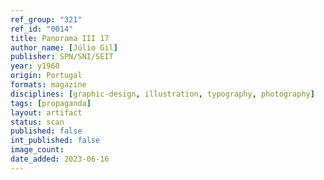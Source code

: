 ```yaml
---
ref_group: "321"
ref_id: "0014"
title: Panorama III 17
author_name: [Júlio Gil]
publisher: SPN/SNI/SEIT
year: y1960
origin: Portugal
formats: magazine
disciplines: [graphic-design, illustration, typography, photography]
tags: [propaganda]
layout: artifact
status: scan
published: false
int_published: false
image_count:
date_added: 2023-06-16
---
```

